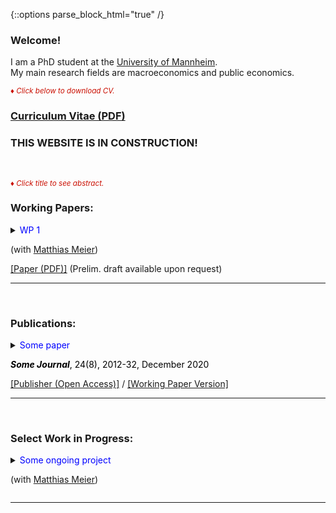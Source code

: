 {::options parse_block_html="true" /}

### Welcome!

I am a PhD student at the [University of Mannheim](https://www.vwl.uni-mannheim.de/en/). \
My main research fields are macroeconomics and public economics.

<font color="scarlet"><i><small>&diams; Click below to download CV.</small></i></font> 
### [Curriculum Vitae (PDF)](CV.pdf)

### THIS WEBSITE IS IN CONSTRUCTION!

<br>

<font color="scarlet"><i><small>&diams; Click title to see abstract.</small></i></font>  

### Working Papers:
<details>
  <summary markdown="span"><font color="blue">WP 1</font>
    
  (with <a href="https://sites.google.com/site/matthias1meier1/" target="_blank">Matthias Meier</a>)</summary>
  
  | **Abstract**          |
  |:---------------------------|
  | Some abstract. Some abstract.Some abstract.Some abstract.Some abstract.Some abstract.Some abstract.Some abstract.Some abstract.Some abstract.Some abstract.Some abstract.Some abstract.Some abstract.Some abstract.Some abstract.Some abstract.Some abstract.Some abstract.Some abstract.Some abstract.Some abstract.Some abstract. |
  
 </details>
 <a href="https://" target="_blank"><u>[Paper (PDF)]</u></a> (Prelim. draft available upon request)
 
----

<br>
 
### Publications:

<details>
  <summary markdown="span"><font color="blue">Some paper</font>
    
  <font color="black"><b><i>Some Journal</i></b>, 24(8), 2012-32, December 2020</font></summary>
  
  | **Abstract**          |
  |:---------------------------|
  | Some abstract again. |
  
  </details>
  <a href="https://sites.google.com/site/matthias1meier1/" target="_blank"><u>[Publisher (Open Access)]</u></a> / <a href="https://lukas-hack.github.io/papers/SomePaper2.pdf" target="_blank"><u>[Working Paper Version]</u></a>
  
  ----

<br>

### Select Work in Progress:
<details>
  <summary markdown="span"><font color="blue">Some ongoing project</font>
  
  (with [Matthias Meier](https://sites.google.com/site/matthias1meier1/))</summary>
  
 </details>
 
 ----
 
